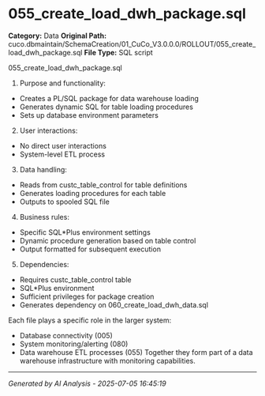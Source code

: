 # 055_create_load_dwh_package.sql

**Category:** Data
**Original Path:** cuco.dbmaintain/SchemaCreation/01_CuCo_V3.0.0.0/ROLLOUT/055_create_load_dwh_package.sql
**File Type:** SQL script

055_create_load_dwh_package.sql
1. Purpose and functionality:
- Creates a PL/SQL package for data warehouse loading
- Generates dynamic SQL for table loading procedures
- Sets up database environment parameters

2. User interactions:
- No direct user interactions
- System-level ETL process

3. Data handling:
- Reads from custc_table_control for table definitions
- Generates loading procedures for each table
- Outputs to spooled SQL file

4. Business rules:
- Specific SQL*Plus environment settings
- Dynamic procedure generation based on table control
- Output formatted for subsequent execution

5. Dependencies:
- Requires custc_table_control table
- SQL*Plus environment
- Sufficient privileges for package creation
- Generates dependency on 060_create_load_dwh_data.sql

Each file plays a specific role in the larger system:
- Database connectivity (005)
- System monitoring/alerting (080)
- Data warehouse ETL processes (055)
Together they form part of a data warehouse infrastructure with monitoring capabilities.

---
*Generated by AI Analysis - 2025-07-05 16:45:19*
